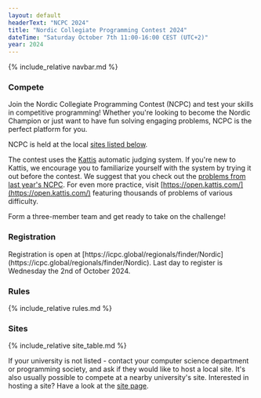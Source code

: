 ```yaml
---
layout: default
headerText: "NCPC 2024"
title: "Nordic Collegiate Programming Contest 2024"
dateTime: "Saturday October 7th 11:00-16:00 CEST (UTC+2)"
year: 2024
---
```


{% include_relative navbar.md %}

<div class="bar">
  <h3>Compete</h3>
</div>

Join the Nordic Collegiate Programming Contest (NCPC) and test your skills in competitive programming! Whether you're looking to become the Nordic Champion or just want to have fun solving engaging problems, NCPC is the perfect platform for you.

NCPC is held at the local [sites listed below](#sites).

The contest uses the [Kattis](https://kattis.com) automatic judging system. If you're new to Kattis, we encourage you to familiarize yourself with the system by trying it out before the contest. We suggest that you check out the [problems from last year's NCPC](https://ncpc22.kattis.com/problems). For even more practice, visit [https://open.kattis.com/](https://open.kattis.com/) featuring thousands of problems of various difficulty.

Form a three-member team and get ready to take on the challenge!

<div class="bar">
  <a name="registration"></a>
  <h3>Registration</h3>
</div>
Registration is open at [https://icpc.global/regionals/finder/Nordic](https://icpc.global/regionals/finder/Nordic). Last day to register is Wednesday the 2nd of October 2024.

<div class="bar">
  <a name="rules"></a>
  <h3>Rules</h3>
</div>

{% include_relative rules.md %}

<div class="bar">
  <a name="sites"></a>
  <h3>Sites</h3>
</div>

{% include_relative site_table.md %}

If your university is not listed - contact your computer science department or programming society, and ask if they would like to host a local site. It's also usually possible to compete at a nearby university's site. Interested in hosting a site? Have a look at the [site page](/ncpc2024/sites).
